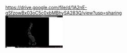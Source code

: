 https://drive.google.com/file/d/1A2nE-gSfzowBx03oC5c0xbMBhySA283Q/view?usp=sharing
<img src="Images/part2image.png" height="100" >

